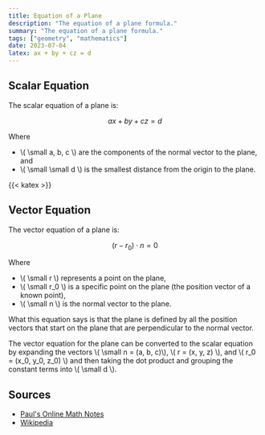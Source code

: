 ```yaml
---
title: Equation of a Plane
description: "The equation of a plane formula."
summary: "The equation of a plane formula."
tags: ["geometry", "mathematics"]
date: 2023-07-04
latex: ax + by + cz = d
---
```


## Scalar Equation

The scalar equation of a plane is:

$$ ax + by + cz = d $$

Where

* \\( \small a, b, c \\) are the components of the normal vector to the plane, and
* \\( \small \small d \\) is the smallest distance from the origin to the plane.


{{< katex >}}
## Vector Equation

The vector equation of a plane is:

$$ (r - r_0 )\cdot n = 0 $$

Where

* \\( \small r \\) represents a point on the plane,
* \\( \small r_0 \\) is a specific point on the plane (the position vector of a known point),
* \\( \small n \\) is the normal vector to the plane.

What this equation says is that the plane is defined by all the position vectors that start on the plane that are perpendicular to the normal vector.

The vector equation for the plane can be converted to the scalar equation by expanding the vectors \\( \small n = (a, b, c)\\), \\( r = (x, y, z) \\), and \\( r_0 = (x_0, y_0, z_0) \\) and then taking the dot product and grouping the constant terms into \\( \small d \\).


## Sources

- [Paul's Online Math Notes](https://tutorial.math.lamar.edu/classes/calciii/eqnsofplanes.aspx)
- [Wikipedia](https://en.wikipedia.org/wiki/Euclidean_planes_in_three-dimensional_space#Point%E2%80%93normal_form_and_general_form_of_the_equation_of_a_plane)